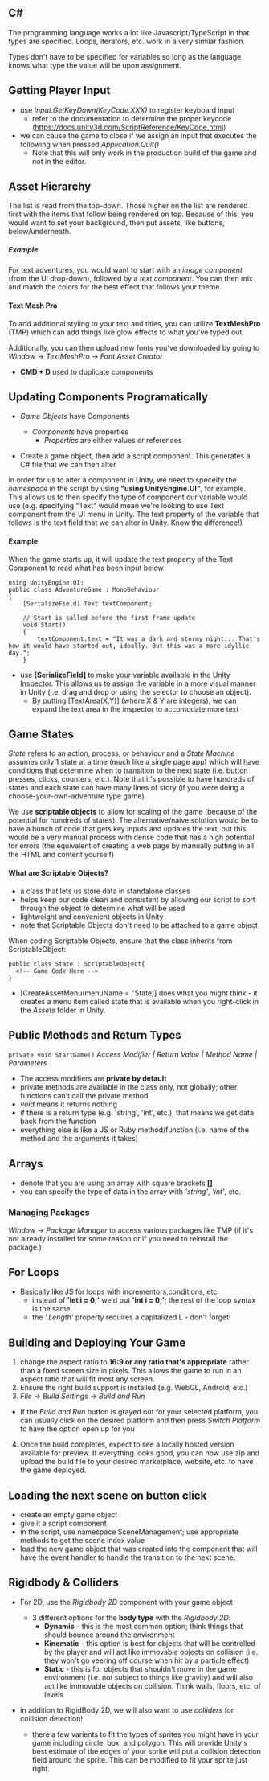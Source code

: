 ## C#
The programming language works a lot like Javascript/TypeScript in that types are specified. Loops, iterators, etc. work in a very similar fashion.

Types don't have to be specified for variables so long as the language knows what type the value will be upon assignment.

## Getting Player Input
* use _Input.GetKeyDown(KeyCode.XXX)_ to register keyboard input
  * refer to the documentation to determine the proper keycode (https://docs.unity3d.com/ScriptReference/KeyCode.html)
* we can cause the game to close if we assign an input that executes the following when pressed _Application.Quit()_
  * Note that this will only work in the production build of the game and not in the editor.

## Asset Hierarchy
The list is read from the top-down. Those higher on the list are rendered first with the items that follow being rendered on top. Because of this, you would want to set your background, then put assets, like buttons, below/underneath.

##### Example
For text adventures, you would want to start with an _image component_ (from the UI drop-down), followed by a _text component_. You can then mix and match the colors for the best effect that follows your theme.

#### Text Mesh Pro
To add additional styling to your text and titles, you can utilize __TextMeshPro__ (TMP) which can add things like glow effects to what you've typed out.

Additionally, you can then upload new fonts you've downloaded by going to _Window_ -> _TextMeshPro_ -> _Font Asset Creator_

* __CMD + D__ used to duplicate components

## Updating Components Programatically
* _Game Objects_ have Components
  * _Components_ have properties
    * _Properties_ are either values or references

* Create a game object, then add a script component. This generates a C# file that we can then alter

In order for us to alter a component in Unity, we need to speceify the _namespace_ in the script by using __"using UnityEngine.UI"__, for example. This allows us to then specify the type of component our variable would use (e.g. specifying "Text" would mean we're looking to use Text component from the UI menu in Unity. The text property of the variable that follows is the text field that we can alter in Unity. Know the difference!)

#### Example
When the game starts up, it will update the text property of the Text Component to read what has been input below
```
using UnityEngine.UI;
public class AdventureGame : MonoBehaviour
{
    [SerializeField] Text textComponent;

    // Start is called before the first frame update
    void Start()
    {
        textComponent.text = "It was a dark and stormy night... That's how it would have started out, ideally. But this was a more idyllic day.";
    }
```

* use __[SerializeField]__ to make your variable available in the Unity Inspector. This allows us to assign the variable in a more visual manner in Unity (i.e. drag and drop or using the selector to choose an object).
  * By putting [TextArea(X,Y)] (where X & Y are integers), we can expand the text area in the inspector to accomodate more text

## Game States
_State_ refers to an action, process, or behaviour and a _State Machine_ assumes only 1 state at a time (much like a single page app) which will have conditions that determine when to transition to the next state (i.e. button presses, clicks, counters, etc.). Note that it's possible to have hundreds of states and each state can have many lines of story (if you were doing a choose-your-own-adventure type game)

We use __scriptable objects__ to allow for scaling of the game (because of the potential for hundreds of states). The alternative/naive solution would be to have a bunch of code that gets key inputs and updates the text, but this would be a very manual process with dense code that has a high potential for errors (the equivalent of creating a web page by manually putting in all the HTML and content yourself)

#### What are Scriptable Objects?
* a class that lets us store data in standalone classes
* helps keep our code clean and consistent by allowing our script to sort through the object to determine what will be used
* lightweight and convenient objects in Unity
* note that Scriptable Objects don't need to be attached to a game object

When coding Scriptable Objects, ensure that the class inherits from ScriptableObject:

```
public class State : ScriptableObject{
  <!-- Game Code Here -->
}
```

* [CreateAssetMenu(menuName = "State)] does what you might think - it creates a menu item called state that is available when you right-click in the _Assets_ folder in Unity.

## Public Methods and Return Types
 ``` private void StartGame() ```
 _Access Modifier | Return Value | Method Name | Parameters_

 * The access modifiers are __private by default__
  * private methods are available in the class only, not globally; other functions can't call the private method
 * _void_ means it returns nothing
  * if there is a return type (e.g. 'string', 'int', etc.), that means we get data back from the function
 * everything else is like a JS or Ruby method/function (i.e. name of the method and the arguments it takes)

 ## Arrays
 * denote that you are using an array with square brackets __[]__
  * you can specify the type of data in the array with _'string'_, _'int'_, etc.

### Managing Packages
_Window_ -> _Package Manager_ to access various packages like TMP (if it's not already installed for some reason or if you need to reinstall the package.)

## For Loops
* Basically like JS for loops with incrementors,conditions, etc.
  * instead of __'let i = 0;'__ we'd put __'int i = 0;'__; the rest of the loop syntax is the same.
  * the _'.Length'_ property requires a capitalized L - don't forget!

## Building and Deploying Your Game
1. change the aspect ratio to __16:9 or any ratio that's appropriate__ rather than a fixed screen size in pixels. This allows the game to run in an aspect ratio that will fit most any screen.
2. Ensure the right build support is installed (e.g. WebGL, Android, etc.)
3. _File_ -> _Build Settings_ -> _Build and Run_
  * If the _Build and Run_ button is grayed out for your selected platform, you can usually click on the desired platform and then press _Switch Platform_ to have the option open up for you
4. Once the build completes, expect to see a locally hosted version available for preview. If everything looks good, you can now use zip and upload the build file to your desired marketplace, website, etc. to have the game deployed.

## Loading the next scene on button click
* create an empty game object
* give it a script component
* in the script, use namespace SceneManagement; use appropriate methods to get the scene index value
* load the new game object that was created into the component that will have the event handler to handle the transition to the next scene.

## Rigidbody & Colliders
* For 2D, use the _Rigidbody 2D_ component with your game object
  * 3 different options for the __body type__ with the _Rigidbody 2D_:
    * __Dynamic__ - this is the most common option; think things that should bounce around the environment
    * __Kinematic__ - this option is best for objects that will be controlled by the player and will act like immovable objects on collision (i.e. they won't go veering off course when hit by a particle effect)
    * __Static__ - this is for objects that shouldn't move in the game environment (i.e. not subject to things like gravity) and will also act like immovable objects on collision. Think walls, floors, etc. of levels

* in addition to RigidBody 2D, we will also want to use _colliders_ for collision detection!
  * there a few varients to fit the types of sprites you might have in your game including circle, box, and polygon. This will provide Unity's best estimate of the edges of your sprite will put a collision detection field around the sprite. This can be modified to fit your sprite just right.